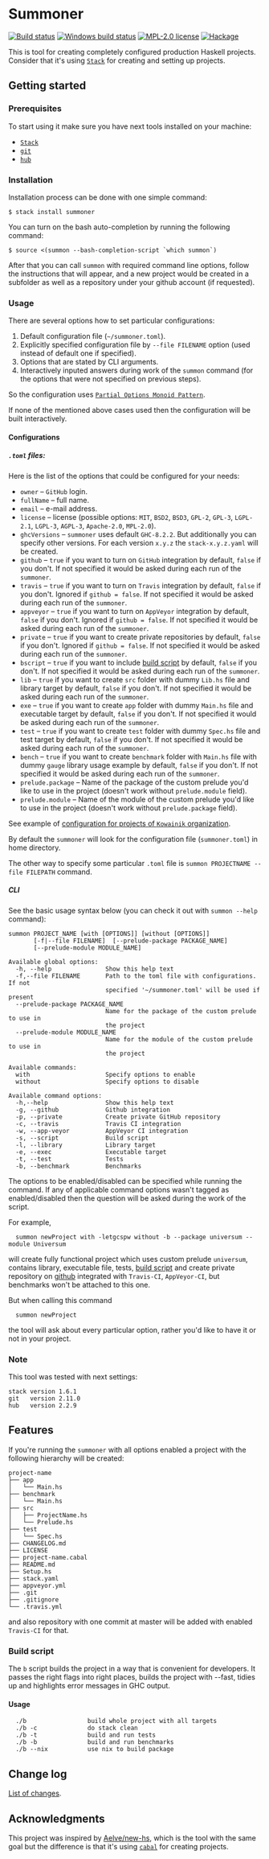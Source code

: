 # Summoner

[![Build status](https://secure.travis-ci.org/kowainik/summoner.svg)](http://travis-ci.org/kowainik/summoner)
[![Windows build status](https://ci.appveyor.com/api/projects/status/github/kowainik/summoner?branch=master&svg=true)](https://ci.appveyor.com/project/kowainik/summoner)
[![MPL-2.0 license](https://img.shields.io/badge/license-MPL--2.0-blue.svg)](https://github.com/kowainik/summoner/blob/master/LICENSE)
[![Hackage](https://img.shields.io/hackage/v/summoner.svg)](https://hackage.haskell.org/package/summoner)

This is tool for creating completely configured production Haskell projects.
Consider that it's using [`Stack`](http://haskellstack.org) for
creating and setting up projects.

## Getting started

### Prerequisites

To start using it make sure you have next tools installed on your machine:
* [`Stack`](http://haskellstack.org)
* [`git`](https://git-scm.com)
* [`hub`](https://github.com/github/hub)

### Installation

Installation process can be done with one simple command:

    $ stack install summoner

You can turn on the bash auto-completion by running the following command:

```
$ source <(summon --bash-completion-script `which summon`)
```

After that you can call `summon` with required command line options, follow
the instructions that will appear, and a new project would be created in a subfolder
as well as a repository under your github account (if requested).

### Usage

There are several options how to set particular configurations:

1. Default configuration file (`~/summoner.toml`).
2. Explicitly specified configuration file by `--file FILENAME` option (used instead of default one if specified).
3. Options that are stated by CLI arguments.
4. Interactively inputed answers during work of the `summon` command
  (for the options that were not specified on previous steps).

So the configuration uses [`Partial Options Monoid Pattern`](https://medium.com/@jonathangfischoff/the-partial-options-monoid-pattern-31914a71fc67).

If none of the mentioned above cases used then the configuration will be built interactively.

#### Configurations

##### `.toml` files:

Here is the list of the options that could be configured for your needs:

* `owner` – `GitHub` login.
* `fullName` – full name.
* `email` – e-mail address.
* `license` – license (possible options: `MIT`, `BSD2`, `BSD3`, `GPL-2`, `GPL-3`,
              `LGPL-2.1`, `LGPL-3`, `AGPL-3`, `Apache-2.0`, `MPL-2.0`).
* `ghcVersions` – `summoner` uses default `GHC-8.2.2`. But additionally you can specify other versions.
                   For each version `x.y.z` the `stack-x.y.z.yaml` will be created.
* `github` – `true` if you want to turn on `GitHub` integration by default,
             `false` if you don't. If not specified it would be asked during each run of the `summoner`.
* `travis` – `true` if you want to turn on `Travis` integration by default,
             `false` if you don't. Ignored if `github = false`.
             If not specified it would be asked during each run of the `summoner`.
* `appveyor` – `true` if you want to turn on `AppVeyor` integration by default,
               `false` if you don't. Ignored if `github = false`.
               If not specified it would be asked during each run of the `summoner`.
* `private` – `true` if you want to create private repositories by default,
              `false` if you don't. Ignored if `github = false`.
              If not specified it would be asked during each run of the `summoner`.
* `bscript` – `true` if you want to include [build script](#build-script) by default,
              `false` if you don't. If not specified it would be asked during each run of the `summoner`.
* `lib` – `true` if you want to create `src` folder with dummy `Lib.hs` file and library target by default,
          `false` if you don't. If not specified it would be asked during each run of the `summoner`.
* `exe` – `true` if you want to create `app` folder with dummy `Main.hs` file and executable target by default,
          `false` if you don't. If not specified it would be asked during each run of the `summoner`.
* `test` – `true` if you want to create `test` folder with dummy `Spec.hs` file and test target by default,
          `false` if you don't. If not specified it would be asked during each run of the `summoner`.
* `bench` – `true` if you want to create `benchmark` folder  with `Main.hs` file with dummy `gauge` library usage example by default,
          `false` if you don't. If not specified it would be asked during each run of the `summoner`.
* `prelude.package` – Name of the package of the custom prelude you'd like to use in the project (doesn't work without `prelude.module` field).
* `prelude.module` – Name of the module of the custom prelude you'd like to use in the project (doesn't work without `prelude.package` field).


See example of [configuration for projects of `Kowainik` organization](https://github.com/kowainik/org/blob/master/summoner.toml).


By default the `summoner` will look for the configuration file (`summoner.toml`) in home directory.

The other way to specify some particular `.toml` file is `summon PROJECTNAME --file FILEPATH` command.

##### CLI

See the basic usage syntax below (you can check it out with `summon --help` command):

```
summon PROJECT_NAME [with [OPTIONS]] [without [OPTIONS]]
       [-f|--file FILENAME]  [--prelude-package PACKAGE_NAME]
       [--prelude-module MODULE_NAME]

Available global options:
  -h, --help               Show this help text
  -f,--file FILENAME       Path to the toml file with configurations. If not
                           specified '~/summoner.toml' will be used if present
  --prelude-package PACKAGE_NAME
                           Name for the package of the custom prelude to use in
                           the project
  --prelude-module MODULE_NAME
                           Name for the module of the custom prelude to use in
                           the project

Available commands:
  with                     Specify options to enable
  without                  Specify options to disable

Available command options:
  -h,--help                Show this help text
  -g, --github             Github integration
  -p, --private            Create private GitHub repository
  -c, --travis             Travis CI integration
  -w, --app-veyor          AppVeyor CI integration
  -s, --script             Build script
  -l, --library            Library target
  -e, --exec               Executable target
  -t, --test               Tests
  -b, --benchmark          Benchmarks

```

The options to be enabled/disabled can be specified while running the command.
If any of applicable command options wasn't tagged as enabled/disabled then
the question will be asked during the work of the script.

For example,

```
  summon newProject with -letgcspw without -b --package universum --module Universum
```
will create fully functional project which uses custom prelude `universum`, contains
library, executable file, tests, [build script](#build-script)
and create private repository on [github](https://github.com)
integrated with `Travis-CI`, `AppVeyor-CI`, but benchmarks won't be attached to this one.

But when calling this command

```
  summon newProject
```

the tool will ask about every particular option, rather you'd like to have it
or not in your project.

### Note

This tool was tested with next settings:

    stack version 1.6.1
    git   version 2.11.0
    hub   version 2.2.9

## Features

If you're running the `summoner` with all options enabled a project with the following
hierarchy will be created:

```
project-name
├── app
│   └── Main.hs
├── benchmark
│   └── Main.hs
├── src
│   ├── ProjectName.hs
│   └── Prelude.hs
├── test
│   └── Spec.hs
├── CHANGELOG.md
├── LICENSE
├── project-name.cabal
├── README.md
├── Setup.hs
├── stack.yaml
├── appveyor.yml
├── .git
├── .gitignore
└── .travis.yml
```
and also repository with one commit at master will be added with enabled `Travis-CI` for that.

### Build script

The `b` script builds the project in a way that is convenient for developers.
It passes the right flags into right places, builds the project with --fast,
tidies up and highlights error messages in GHC output.

#### Usage

```
  ./b                 build whole project with all targets
  ./b -c              do stack clean
  ./b -t              build and run tests
  ./b -b              build and run benchmarks
  ./b --nix           use nix to build package
```

## Change log

[List of changes](https://github.com/kowainik/summoner/blob/master/CHANGELOG.md).

## Acknowledgments

This project was inspired by [Aelve/new-hs](https://github.com/aelve/new-hs#readme),
which is the tool with the same goal but the difference is that it's using
[`cabal`](https://www.haskell.org/cabal/) for creating projects.
